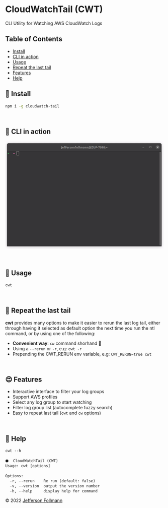 # CloudWatchTail (CWT)
CLI Utility for Watching AWS CloudWatch Logs

## Table of Contents
- [Install](#🚀-install)
- [CLI in action](#🎯-cli-in-action)
- [Usage](#🎯-usage)
- [Repeat the last tail](#🔁-repeat-the-last-tail)
- [Features](#😍-features)
- [Help](#💁-help)

## 🚀 Install
```bash
npm i -g cloudwatch-tail
```

<br />

## 🎯 CLI in action
  
![cli](https://github.com/jfollmann/cloudwatch-tail/blob/main/docs/cwt-in-action.gif?raw=true)

<br />

## 🎉 Usage
```bash
cwt
```

<br />

## 🔁 Repeat the last tail
**cwt** provides many options to make it easier to rerun the last log tail, either through having it selected as default option the next time you run the ntl command, or by using one of the following:
- **Convenient way**: `cw` command shorhand 🥰
- Using a `--rerun` or `-r`, e.g: `cwt -r`
- Prepending the CWT_RERUN env variable, e.g: `CWT_RERUN=true cwt`

<br />

## 😍 Features
- Interactive interface to filter your log groups
- Support AWS profiles
- Select any log group to start watching
- Filter log group list (autocomplete fuzzy search)
- Easy to repeat last tail (`cwt` and `cw` options)

<br />

## 💁 Help
```
cwt --h 

⬢  CloudWatchTail (CWT)
Usage: cwt [options]

Options:
  -r, --rerun    Re run (default: false)
  -v, --version  output the version number
  -h, --help     display help for command
```

© 2022 [Jefferson Follmann](https://jfollmann.com)